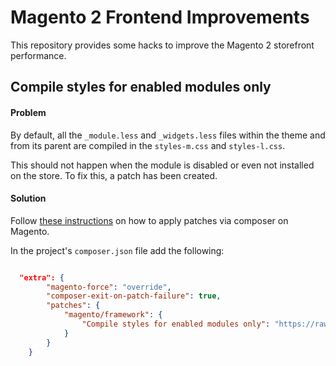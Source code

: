 # Magento 2 Frontend Improvements

This repository provides some hacks to improve the Magento 2 storefront performance.

## Compile styles for enabled modules only

#### Problem

By default, all the `_module.less` and `_widgets.less` files within the theme and from its parent are compiled in the `styles-m.css` and `styles-l.css`.

This should not happen when the module is disabled or even not installed on the store. To fix this, a patch has been created.

#### Solution

Follow [these instructions](https://devdocs.magento.com/guides/v2.4/comp-mgr/patching/composer.html) on how to apply patches via composer on Magento.

In the project's `composer.json` file add the following:

```json

  "extra": {
        "magento-force": "override",
        "composer-exit-on-patch-failure": true,
        "patches": {
            "magento/framework": {
                "Compile styles for enabled modules only": "https://raw.githubusercontent.com/vasilii-b/magento2-frontend-improvements/master/patches/composer/magento-framework/import-styles-for-enabled-modules-only.patch"
            }
        }
    }
```
